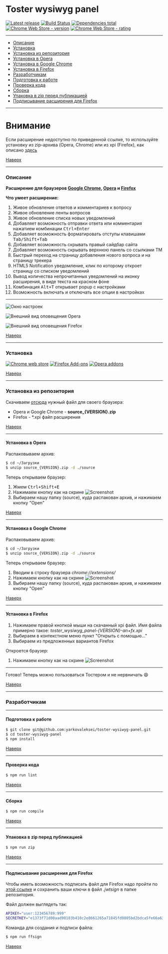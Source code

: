 # Toster wysiwyg panel

[![Latest release](https://img.shields.io/github/release/yarkovaleksei/toster-wysiwyg-panel.svg)](https://github.com/yarkovaleksei/toster-wysiwyg-panel/releases/latest)  [![Build Status](https://travis-ci.org/yarkovaleksei/toster-wysiwyg-panel.svg?branch=master)](https://travis-ci.org/yarkovaleksei/toster-wysiwyg-panel)  [![Dependencies total](https://david-dm.org/yarkovaleksei/toster-wysiwyg-panel.svg)](https://david-dm.org/yarkovaleksei/toster-wysiwyg-panel.svg)  [![Chrome Web Store - version](https://img.shields.io/chrome-web-store/v/kpfolongmglpleidinnhnlefeoljdecm.svg)](https://chrome.google.com/webstore/detail/toster-wysiwyg-panel/kpfolongmglpleidinnhnlefeoljdecm?hl=ru&gl=RU)  [![Chrome Web Store - rating](https://img.shields.io/chrome-web-store/rating/kpfolongmglpleidinnhnlefeoljdecm.svg)](https://chrome.google.com/webstore/detail/toster-wysiwyg-panel/kpfolongmglpleidinnhnlefeoljdecm?hl=ru&gl=RU)

- - -
+ [Описание](#Описание)
+ [Установка](#Установка)
+ [Установка из репозитория](#Установка-из-репозитория)
+ [Установка в Opera](#Установка-в-opera)
+ [Установка в Google Chrome](#Установка-в-google-chrome)
+ [Установка в Firefox](#Установка-в-firefox)
+ [Разработчикам](#Разработчикам)
+ [Подготовка к работе](#Подготовка-к-работе)
+ [Проверка кода](#Проверка-кода)
+ [Сборка](#Сборка)
+ [Упаковка в zip перед публикацией](#Упаковка-в-zip-перед-публикацией)
+ [Подписывание расширения для Firefox](#Подписывание-расширения-для-firefox)

- - -
# Внимание

Если расширение недоступно по приведенной ссылке, то используйте установку из zip-архива (Opera, Chrome) или из xpi (Firefox), как описано [здесь](#Установка-из-репозитория)

[Наверх](#toster-wysiwyg-panel)

- - -
### Описание

**Расширение для браузеров [Google Chrome](https://chrome.google.com/webstore/detail/toster-wysiwyg-panel/kpfolongmglpleidinnhnlefeoljdecm), [Opera](https://addons.opera.com/ru/extensions/details/toster-wysiwyg-panel/) и [Firefox](https://addons.mozilla.org/en-US/firefox/addon/toster-wysiwyg-panel/)**

**Что умеет расширение:**

1. Живое обновление ответов и комментариев к вопросу
2. Живое обновление ленты вопросов
3. Живое обновление списка новых уведомлений
4. Добавляет возможность отправки ответа или комментария нажатием комбинации <kbd>Ctrl+Enter</kbd>
5. Добавляет возможность форматировать отступы клавишами <kbd>Tab/Shift+Tab</kbd>
6. Добавляет возможность скрывать правый сайдбар сайта
7. Добавляет возможность скрывать верхнюю панель со ссылками ТМ
8. Быстрый переход на страницу добавления нового вопроса и на страницу трекера
9. HTML5 Notification уведомление, клик по которому откроет страницу со списком уведомлений
10. Вывод количества непрочитанных уведомлений на иконку расширения, в виде текста на красном фоне
11. Комбинация <kbd>Alt+T</kbd> открывает popup с настройками
12. Возможность включать и отключать все опции в настройках

- - -
![Окно настроек](img/screenshot/screen-settings.png)

![Внешний вид оповещения Opera](img/screenshot/opera-screen-notify.png)

![Внешний вид оповещения Firefox](img/screenshot/ff-screen-notify.png)

[Наверх](#toster-wysiwyg-panel)

- - -
### Установка

[![Chrome web store](img/chrome.png)](https://chrome.google.com/webstore/detail/toster-wysiwyg-panel/kpfolongmglpleidinnhnlefeoljdecm)  [![Firefox Add-ons](img/ff.jpg)](https://addons.mozilla.org/en-US/firefox/addon/toster-wysiwyg-panel/)  [![Opera addons](img/opera.png)](https://addons.opera.com/ru/extensions/details/toster-wysiwyg-panel/)

[Наверх](#toster-wysiwyg-panel)

- - -
### Установка из репозитория

Скачиваем [отсюда](https://github.com/yarkovaleksei/toster-wysiwyg-panel/releases/latest) нужный файл для своего браузера:

- Opera и Google Chrome - **source_{VERSION}.zip**
- Firefox - *.xpi файл расширения

[Наверх](#toster-wysiwyg-panel)

- - -
#### Установка в Opera

Распаковываем архив:

```bash
$ cd ~/Загрузки
$ unzip source_{VERSION}.zip -d ./source
```

Теперь открываем браузер:

1. Жмем <kbd>Ctrl+Shift+E</kbd>
2. Нажимаем кнопку как на скрине
![Screenshot](img/opera-how-to.png)
3. Выбираем нашу папку (source), куда распакован архив, и нажимаем кнопку "Open"

[Наверх](#toster-wysiwyg-panel)

- - -
#### Установка в Google Chrome

Распаковываем архив:

```bash
$ cd ~/Загрузки
$ unzip source_{VERSION}.zip -d ./source
```

Теперь открываем браузер:

1. Вводим в строку браузера *chrome://extensions/*
2. Нажимаем кнопку как на скрине
![Screenshot](img/chrome-how-to.png)
3. Выбираем нашу папку (source), куда распакован архив, и нажимаем кнопку "Open"

[Наверх](#toster-wysiwyg-panel)

- - -
#### Установка в Firefox

1. Нажимаем правой кнопкой мыши на скачанный xpi файл. Имя файла примерно такое: *toster_wysiwyg_panel-{VERSION}-an+fx.xpi*
2. Выбираем в контекстном меню пункт "Открыть с помощью..."
3. Выбираем из предложенных вариантов Firefox

Откроется браузер:

1. Нажимаем кнопку как на скрине
![Screenshot](img/ff-how-to.jpg)

- - -
Готово! Теперь можно пользоваться Тостером и не нервничать :smile:

[Наверх](#toster-wysiwyg-panel)

- - -
### Разработчикам

- - -
#### Подготовка к работе

```bash
$ git clone git@github.com:yarkovaleksei/toster-wysiwyg-panel.git
$ cd toster-wysiwyg-panel
$ npm install
```

[Наверх](#toster-wysiwyg-panel)

- - -
#### Проверка кода

```bash
$ npm run lint
```

[Наверх](#toster-wysiwyg-panel)

- - -
#### Сборка

```bash
$ npm run compile
```

[Наверх](#toster-wysiwyg-panel)

- - -
#### Упаковка в zip перед публикацией

```bash
$ npm run zip
```

[Наверх](#toster-wysiwyg-panel)

- - -
#### Подписывание расширения для Firefox

Чтобы иметь возможность подписать файл для Firefox надо пройти по [этой ссылке](https://addons.mozilla.org/en-US/developers/addon/api/key/) и сохранить ваши ключи в файл *.jwtsign* в папке репозитория.

Файл должен выглядеть так:

```bash
APIKEY="user:123456789:999"
SECRETKEY="e1373f71d00aad90183b410c2e8661265a71845fd0805bd2bdca5fe66a635cfb"
```

Команда для создания и подписи файла:

```bash
$ npm run ffsign
```

[Наверх](#toster-wysiwyg-panel)
